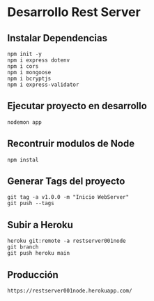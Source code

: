 # Desarrollo Rest Server


## Instalar Dependencias

```
npm init -y
npm i express dotenv
npm i cors
npm i mongoose
npm i bcryptjs
npm i express-validator

```


## Ejecutar proyecto en desarrollo

```
nodemon app
```

## Recontruir modulos de Node

```
npm instal
```

## Generar Tags del proyecto

```
git tag -a v1.0.0 -m "Inicio WebServer"
git push --tags
```

## Subir a Heroku

```
heroku git:remote -a restserver001node
git branch
git push heroku main
```
## Producción

```
https://restserver001node.herokuapp.com/
```